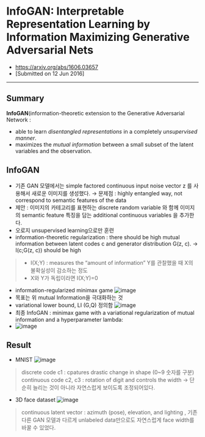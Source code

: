 # InfoGAN: Interpretable Representation Learning by Information Maximizing Generative Adversarial Nets
- https://arxiv.org/abs/1606.03657
- [Submitted on 12 Jun 2016]
---
## Summary
**InfoGAN**(information-theoretic extension to the Generative Adversarial Network :  
- able to learn _disentangled representations_ in a completely _unsupervised manner_.
- maximizes the _mutual information_ between a small subset of the latent variables and the observation.

## InfoGAN
- 기존 GAN 모델에서는 simple factored continuous input noise vector z 를 사용해서 새로운 이미지를 생성했다. → 문제점 : highly entangled way, not correspond to semantic features of the data
- 제안 : 이미지의 카테고리를 표현하는 discrete random variable 와 함께 이미지의 semantic feature 특징을 담는 additional continuous variables 을 추가한다.
- 오로지 unsupervised learning으로만 훈련
- information-theoretic regularization : there should be high mutual information between latent codes c and generator distribution G(z, c). →  I(c;G(z, c)) should be high
> - I(X;Y) : measures the “amount of information” Y를 관찰했을 때 X의 불확실성이 감소하는 정도
> - X와 Y가 독립이라면 I(X;Y)=0
- information-regularized minimax game 
![image](https://user-images.githubusercontent.com/70581043/134790623-5f21274f-ea91-4b77-a8fc-f3be9a59b67a.png)
- 목표는 위 mutual Information을 극대화하는 것
- variational lower bound, LI (G,Q) 정의함
![image](https://user-images.githubusercontent.com/70581043/134790661-bb14d07d-b3c8-4f71-8edd-d9a29cf84823.png)
- 최종 InfoGAN : minimax game with a variational regularization of mutual information and a hyperparameter lambda:
- ![image](https://user-images.githubusercontent.com/70581043/134790681-c6fd01a3-8233-4dea-adf5-535fd19e05ff.png)

## Result
- MNIST
![image](https://user-images.githubusercontent.com/70581043/134790703-4f72a26d-f139-4604-b7f8-eb79e164ea9b.png)
> discrete code c1 : cpatures drastic change in shape (0~9 숫자를 구분)
> continuous code c2, c3 : rotation of digit and controls the width → 단순히 늘리는 것이 아니라 자연스럽게 보이도록 조정되어있다. 
- 3D face dataset
![image](https://user-images.githubusercontent.com/70581043/134790774-6d1b25e0-61b2-4962-99d8-a2e72547d6f6.png)
>  continuous latent vector : azimuth (pose), elevation, and lighting , 기존 다른 GAN 모델과 다르게 unlabeled data만으로도 자연스럽게 face width를 바꿀 수 있었다.